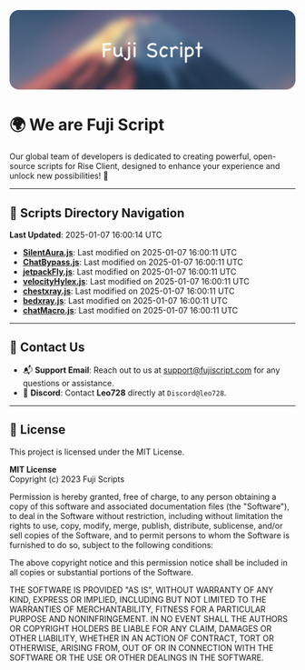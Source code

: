 ![Banner](.github/b.webp)

# 🌍 **We are Fuji Script**

Our global team of developers is dedicated to creating powerful, open-source scripts for Rise Client, designed to enhance your experience and unlock new possibilities! 🌟

---
<!-- SCRIPTS_NAVIGATION_START -->
## 📂 **Scripts Directory Navigation**

**Last Updated**: 2025-01-07 16:00:14 UTC

- **[SilentAura.js](scripts/SilentAura.js)**: Last modified on 2025-01-07 16:00:11 UTC
- **[ChatBypass.js](scripts/ChatBypass.js)**: Last modified on 2025-01-07 16:00:11 UTC
- **[jetpackFly.js](scripts/jetpackFly.js)**: Last modified on 2025-01-07 16:00:11 UTC
- **[velocityHylex.js](scripts/velocityHylex.js)**: Last modified on 2025-01-07 16:00:11 UTC
- **[chestxray.js](scripts/chestxray.js)**: Last modified on 2025-01-07 16:00:11 UTC
- **[bedxray.js](scripts/bedxray.js)**: Last modified on 2025-01-07 16:00:11 UTC
- **[chatMacro.js](scripts/chatMacro.js)**: Last modified on 2025-01-07 16:00:11 UTC

<!-- SCRIPTS_NAVIGATION_END -->

---

## 💬 **Contact Us**  
- 📬 **Support Email**: Reach out to us at [support@fujiscript.com](mailto:support@fujiscript.com) for any questions or assistance.  
- 💬 **Discord**: Contact **Leo728** directly at `Discord@leo728`.

---

## 📜 **License**

This project is licensed under the MIT License.  

**MIT License**  
Copyright (c) 2023 Fuji Scripts  

Permission is hereby granted, free of charge, to any person obtaining a copy of this software and associated documentation files (the "Software"), to deal in the Software without restriction, including without limitation the rights to use, copy, modify, merge, publish, distribute, sublicense, and/or sell copies of the Software, and to permit persons to whom the Software is furnished to do so, subject to the following conditions:  

The above copyright notice and this permission notice shall be included in all copies or substantial portions of the Software.  

THE SOFTWARE IS PROVIDED "AS IS", WITHOUT WARRANTY OF ANY KIND, EXPRESS OR IMPLIED, INCLUDING BUT NOT LIMITED TO THE WARRANTIES OF MERCHANTABILITY, FITNESS FOR A PARTICULAR PURPOSE AND NONINFRINGEMENT. IN NO EVENT SHALL THE AUTHORS OR COPYRIGHT HOLDERS BE LIABLE FOR ANY CLAIM, DAMAGES OR OTHER LIABILITY, WHETHER IN AN ACTION OF CONTRACT, TORT OR OTHERWISE, ARISING FROM, OUT OF OR IN CONNECTION WITH THE SOFTWARE OR THE USE OR OTHER DEALINGS IN THE SOFTWARE.  
